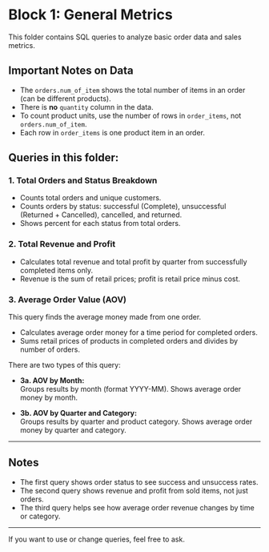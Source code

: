 # Block 1: General Metrics

This folder contains SQL queries to analyze basic order data and sales metrics.

## Important Notes on Data

- The `orders.num_of_item` shows the total number of items in an order (can be different products).
- There is **no** `quantity` column in the data.
- To count product units, use the number of rows in `order_items`, not `orders.num_of_item`.
- Each row in `order_items` is one product item in an order.

## Queries in this folder:

### 1. Total Orders and Status Breakdown  
- Counts total orders and unique customers.  
- Counts orders by status: successful (Complete), unsuccessful (Returned + Cancelled), cancelled, and returned.  
- Shows percent for each status from total orders.

### 2. Total Revenue and Profit  
- Calculates total revenue and total profit by quarter from successfully completed items only.  
- Revenue is the sum of retail prices; profit is retail price minus cost.

### 3. Average Order Value (AOV)  
This query finds the average money made from one order.  
- Calculates average order money for a time period for completed orders.  
- Sums retail prices of products in completed orders and divides by number of orders.

There are two types of this query:

- **3a. AOV by Month:**  
  Groups results by month (format YYYY-MM). Shows average order money by month.

- **3b. AOV by Quarter and Category:**  
  Groups results by quarter and product category. Shows average order money by quarter and category.

---

## Notes

- The first query shows order status to see success and unsuccess rates.  
- The second query shows revenue and profit from sold items, not just orders.  
- The third query helps see how average order revenue changes by time or category.  

---

If you want to use or change queries, feel free to ask.
